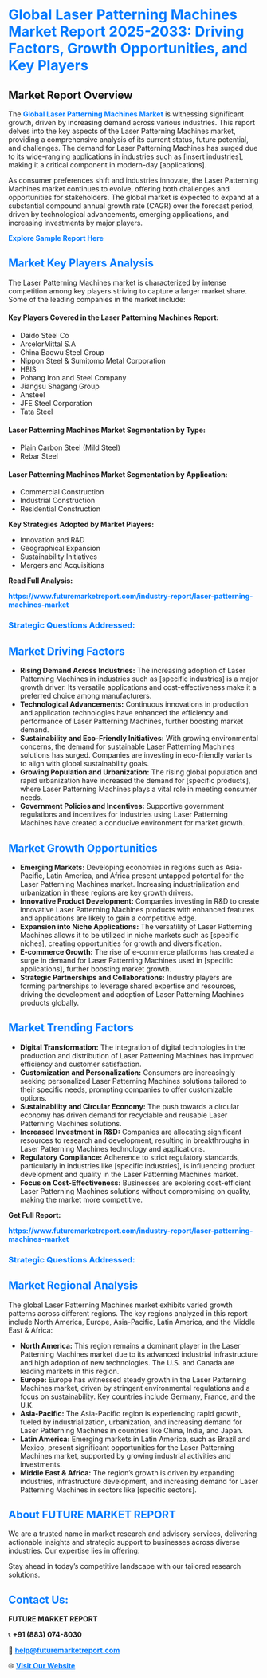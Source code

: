 <h1 style="color: #007BFF;">Global Laser Patterning Machines Market Report 2025-2033: Driving Factors, Growth Opportunities, and Key Players</h1>

<section id="overview">
<h2>Market Report Overview</h2>
<p>The <a href="https://www.futuremarketreport.com/industry-report/laser-patterning-machines-market" style="color: #007BFF; text-decoration: none;"><strong>Global Laser Patterning Machines Market</strong></a> is witnessing significant growth, driven by increasing demand across various industries. This report delves into the key aspects of the Laser Patterning Machines market, providing a comprehensive analysis of its current status, future potential, and challenges. The demand for Laser Patterning Machines has surged due to its wide-ranging applications in industries such as [insert industries], making it a critical component in modern-day [applications].</p>
<p>As consumer preferences shift and industries innovate, the Laser Patterning Machines market continues to evolve, offering both challenges and opportunities for stakeholders. The global market is expected to expand at a substantial compound annual growth rate (CAGR) over the forecast period, driven by technological advancements, emerging applications, and increasing investments by major players.</p>
</section>

<section id="overview">
<p><a href="https://www.futuremarketreport.com/request-sample/reportId=33256" style="color: #007BFF; text-decoration: none;"><strong>Explore Sample Report Here</strong></a></p>
</section>

<section id="key-players">
<h2 style="color: #007BFF;">Market Key Players Analysis</h2>
<p>The Laser Patterning Machines market is characterized by intense competition among key players striving to capture a larger market share. Some of the leading companies in the market include:</p>
<h4>Key Players Covered in the Laser Patterning Machines Report:</h4>
<ul><li>Daido Steel Co</li><li>ArcelorMittal S.A</li><li>China Baowu Steel Group</li><li>Nippon Steel &amp; Sumitomo Metal Corporation</li><li>HBIS</li><li>Pohang Iron and Steel Company</li><li>Jiangsu Shagang Group</li><li>Ansteel</li><li>JFE Steel Corporation</li><li>Tata Steel</li></ul>
<h4>Laser Patterning Machines Market Segmentation by Type:</h4>
<ul><li>Plain Carbon Steel (Mild Steel)</li><li>Rebar Steel</li></ul>

<h4>Laser Patterning Machines Market Segmentation by Application:</h4>
<ul><li>Commercial Construction</li><li>Industrial Construction</li><li>Residential Construction</li></ul>
<p><strong>Key Strategies Adopted by Market Players:</strong></p>
<ul>
<li>Innovation and R&D</li>
<li>Geographical Expansion</li>
<li>Sustainability Initiatives</li>
<li>Mergers and Acquisitions</li>
</ul>
</section>

<section>
<p><strong>Read Full Analysis: </strong></p><a href="https://www.futuremarketreport.com/industry-report/laser-patterning-machines-market" style="color: #007BFF; text-decoration: none;"><strong>https://www.futuremarketreport.com/industry-report/laser-patterning-machines-market</strong></a>
<h3 style="color: #007BFF;">Strategic Questions Addressed:</h3>
</section>

<section id="driving-factors">
<h2 style="color: #007BFF;">Market Driving Factors</h2>
<ul>
<li><strong>Rising Demand Across Industries:</strong> The increasing adoption of Laser Patterning Machines in industries such as [specific industries] is a major growth driver. Its versatile applications and cost-effectiveness make it a preferred choice among manufacturers.</li>
<li><strong>Technological Advancements:</strong> Continuous innovations in production and application technologies have enhanced the efficiency and performance of Laser Patterning Machines, further boosting market demand.</li>
<li><strong>Sustainability and Eco-Friendly Initiatives:</strong> With growing environmental concerns, the demand for sustainable Laser Patterning Machines solutions has surged. Companies are investing in eco-friendly variants to align with global sustainability goals.</li>
<li><strong>Growing Population and Urbanization:</strong> The rising global population and rapid urbanization have increased the demand for [specific products], where Laser Patterning Machines plays a vital role in meeting consumer needs.</li>
<li><strong>Government Policies and Incentives:</strong> Supportive government regulations and incentives for industries using Laser Patterning Machines have created a conducive environment for market growth.</li>
</ul>
</section>

<section id="growth-opportunities">
<h2 style="color: #007BFF;">Market Growth Opportunities</h2>
<ul>
<li><strong>Emerging Markets:</strong> Developing economies in regions such as Asia-Pacific, Latin America, and Africa present untapped potential for the Laser Patterning Machines market. Increasing industrialization and urbanization in these regions are key growth drivers.</li>
<li><strong>Innovative Product Development:</strong> Companies investing in R&D to create innovative Laser Patterning Machines products with enhanced features and applications are likely to gain a competitive edge.</li>
<li><strong>Expansion into Niche Applications:</strong> The versatility of Laser Patterning Machines allows it to be utilized in niche markets such as [specific niches], creating opportunities for growth and diversification.</li>
<li><strong>E-commerce Growth:</strong> The rise of e-commerce platforms has created a surge in demand for Laser Patterning Machines used in [specific applications], further boosting market growth.</li>
<li><strong>Strategic Partnerships and Collaborations:</strong> Industry players are forming partnerships to leverage shared expertise and resources, driving the development and adoption of Laser Patterning Machines products globally.</li>
</ul>
</section>

<section id="trending-factors">
<h2 style="color: #007BFF;">Market Trending Factors</h2>
<ul>
<li><strong>Digital Transformation:</strong> The integration of digital technologies in the production and distribution of Laser Patterning Machines has improved efficiency and customer satisfaction.</li>
<li><strong>Customization and Personalization:</strong> Consumers are increasingly seeking personalized Laser Patterning Machines solutions tailored to their specific needs, prompting companies to offer customizable options.</li>
<li><strong>Sustainability and Circular Economy:</strong> The push towards a circular economy has driven demand for recyclable and reusable Laser Patterning Machines solutions.</li>
<li><strong>Increased Investment in R&D:</strong> Companies are allocating significant resources to research and development, resulting in breakthroughs in Laser Patterning Machines technology and applications.</li>
<li><strong>Regulatory Compliance:</strong> Adherence to strict regulatory standards, particularly in industries like [specific industries], is influencing product development and quality in the Laser Patterning Machines market.</li>
<li><strong>Focus on Cost-Effectiveness:</strong> Businesses are exploring cost-efficient Laser Patterning Machines solutions without compromising on quality, making the market more competitive.</li>
</ul>
</section>

<section>
<p><strong>Get Full Report: </strong></p><a href="https://www.futuremarketreport.com/industry-report/laser-patterning-machines-market" style="color: #007BFF; text-decoration: none;"><strong>https://www.futuremarketreport.com/industry-report/laser-patterning-machines-market</strong></a>
<h3 style="color: #007BFF;">Strategic Questions Addressed:</h3>
</section>


<section id="regional-analysis">
<h2 style="color: #007BFF;">Market Regional Analysis</h2>
<p>The global Laser Patterning Machines market exhibits varied growth patterns across different regions. The key regions analyzed in this report include North America, Europe, Asia-Pacific, Latin America, and the Middle East & Africa:</p>
<ul>
<li><strong>North America:</strong> This region remains a dominant player in the Laser Patterning Machines market due to its advanced industrial infrastructure and high adoption of new technologies. The U.S. and Canada are leading markets in this region.</li>
<li><strong>Europe:</strong> Europe has witnessed steady growth in the Laser Patterning Machines market, driven by stringent environmental regulations and a focus on sustainability. Key countries include Germany, France, and the U.K.</li>
<li><strong>Asia-Pacific:</strong> The Asia-Pacific region is experiencing rapid growth, fueled by industrialization, urbanization, and increasing demand for Laser Patterning Machines in countries like China, India, and Japan.</li>
<li><strong>Latin America:</strong> Emerging markets in Latin America, such as Brazil and Mexico, present significant opportunities for the Laser Patterning Machines market, supported by growing industrial activities and investments.</li>
<li><strong>Middle East & Africa:</strong> The region’s growth is driven by expanding industries, infrastructure development, and increasing demand for Laser Patterning Machines in sectors like [specific sectors].</li>
</ul>
</section>

<footer>
<h2 style="color: #007BFF;">About FUTURE MARKET REPORT</h2>
<p>We are a trusted name in market research and advisory services, delivering actionable insights and strategic support to businesses across diverse industries. Our expertise lies in offering:</p>

<p>Stay ahead in today’s competitive landscape with our tailored research solutions.</p>

<h2 style="color: #007BFF;">Contact Us:</h2>
<p><strong>FUTURE MARKET REPORT</strong></p>
<p>📞 <strong>+91 (883) 074-8030</strong></p>
<p>📧 <strong><a href="mailto:help@futuremarketreport.com" style="color: #007BFF;">help@futuremarketreport.com</a></strong></p>
<p>🌐 <strong><a href="https://www.futuremarketreport.com/" style="color: #007BFF;">Visit Our Website</a></strong></p>
</footer>